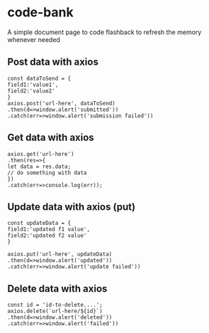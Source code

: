 # code-bank
A simple document page to code flashback to refresh the memory whenever needed

## Post data with axios
```
const dataToSend = {
field1:'value1',
field2:'value2'
}
axios.post('url-here', dataToSend)
.then(d=>window.alert('submitted'))
.catch(err=>window.alert('submission failed'))
```
## Get data with axios
```
axios.get('url-here')
.then(res=>{
let data = res.data;
// do something with data
})
.catch(err=>console.log(err));
```

## Update data with axios (put)
```
const updateData = {
field1:'updated f1 value',
field2:'updated f2 value'
}

axios.put('url-here', updateData)
.then(d=>window.alert('updated'))
.catch(err=>window.alert('update failed'))
```
## Delete data with axios 
```
const id = 'id-to-delete....';
axios.delete(`url-here/${id}`)
.then(d=>window.alert('deleted'))
.catch(err=>window.alert('failed'))
```

